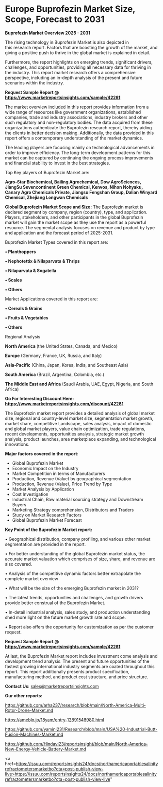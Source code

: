 # Europe Buprofezin Market Size, Scope, Forecast to 2031

<Strong> Buprofezin Market Overview 2025 - 2031</strong>

The rising technology in Buprofezin Market is also depicted in this research report. Factors that are boosting the growth of the market, and giving a positive push to thrive in the global market is explained in detail.

Furthermore, the report highlights on emerging trends, significant drivers, challenges, and opportunities, providing all necessary data for thriving in the industry. This report market research offers a comprehensive perspective, including an in-depth analysis of the present and future scenarios within the industry.

<strong>Request Sample Report @ <a href=https://www.marketreportsinsights.com/sample/42261>https://www.marketreportsinsights.com/sample/42261</a></strong>

The market overview included in this report provides information from a wide range of resources like government organizations, established companies, trade and industry associations, industry brokers and other such regulatory and non-regulatory bodies. The data acquired from these organizations authenticate the Buprofezin research report, thereby aiding the clients in better decision making. Additionally, the data provided in this report offers a contemporary understanding of the market dynamics.

The leading players are focusing mainly on technological advancements in order to improve efficiency. The long-term development patterns for this market can be captured by continuing the ongoing process improvements and financial stability to invest in the best strategies.

Top Key players of Buprofezin Market are:

<strong>Agro-Star Biochemical, Bailing Agrochemical, Dow AgroSciences, JiangSu Sevencontinent Green Chemical, Kenvos, Nihon Nohyaku, Canary Agro Chemicals Private, Jiangsu Fengshan Group, Dalian Winyard Chemical, Zhejiang Longwan Chemicals</strong>

<strong><b>Global Buprofezin Market Scope and Size:</b></strong>
The Buprofezin market is declared segment by company, region (country), type, and application. Players, stakeholders, and other participants in the global Buprofezin market will gain the market scope as they use the report as a powerful resource. The segmental analysis focuses on revenue and product by type and application and the forecast period of 2025-2031.

Buprofezin Market Types covered in this report are:

<strong>•  Planthoppers

•  Nephotettix & Nilaparvata & Thrips

•  Nilaparvata & Sogatella

•  Scales

•  Others</strong>

Market Applications covered in this report are:

<strong>•  Cereals & Grains

•  Fruits & Vegetables

•  Others</strong> 

Regional Analysis

<strong>North America</strong> (the United States, Canada, and Mexico)

<strong>Europe</strong> (Germany, France, UK, Russia, and Italy)

<strong>Asia-Pacific</strong> (China, Japan, Korea, India, and Southeast Asia)

<strong>South America</strong> (Brazil, Argentina, Colombia, etc.)

<strong>The Middle East and Africa</strong> (Saudi Arabia, UAE, Egypt, Nigeria, and South Africa)

<strong>Go For Interesting Discount Here: <a href=https://www.marketreportsinsights.com/discount/42261>https://www.marketreportsinsights.com/discount/42261</a></strong>

The Buprofezin market report provides a detailed analysis of global market size, regional and country-level market size, segmentation market growth, market share, competitive Landscape, sales analysis, impact of domestic and global market players, value chain optimization, trade regulations, recent developments, opportunities analysis, strategic market growth analysis, product launches, area marketplace expanding, and technological innovations.

<strong><b>Major factors covered in the report:</b></strong>
<ul>
  <li>Global Buprofezin Market </li>
  <li>Economic Impact on the Industry</li>
  <li>Market Competition in terms of Manufacturers</li>
  <li>Production, Revenue (Value) by geographical segmentation</li>
  <li>Production, Revenue (Value), Price Trend by Type</li>
  <li>Market Analysis by Application</li>
  <li>Cost Investigation</li>
  <li>Industrial Chain, Raw material sourcing strategy and Downstream Buyers</li>
  <li>Marketing Strategy comprehension, Distributors and Traders</li>
  <li>Study on Market Research Factors</li>
  <li>Global Buprofezin Market Forecast</li>
</ul>

<strong><b>Key Point of the Buprofezin Market report:</b></strong>

• Geographical distribution, company profiling, and various other market segmentation are provided in the report.

• For better understanding of the global Buprofezin market status, the accurate market valuation which comprises of size, share, and revenue are also covered.

• Analysis of the competitive dynamic factors better extrapolate the complete market overview

• What will be the size of the emerging Buprofezin market in 2031?

• The latest trends, opportunities and challenges, and growth drivers provide better construal of the Buprofezin Market.

• In-detail industrial analysis, sales study, and production understanding shed more light on the future market growth rate and scope.

• Report also offers the opportunity for customization as per the customer request.

<strong>Request Sample Report @ <a href=https://www.marketreportsinsights.com/sample/42261>https://www.marketreportsinsights.com/sample/42261</a></strong>

At last, the Buprofezin Market report includes investment come analysis and development trend analysis. The present and future opportunities of the fastest growing international industry segments are coated throughout this report. This report additionally presents product specification, manufacturing method, and product cost structure, and price structure.

<strong>Contact Us:</strong>
sales@marketreportsinsights.com

<strong>Our other reports:</strong>

<a href=https://github.com/arha237/research/blob/main/North-America-Multi-Rotor-Drone-Market.md>https://github.com/arha237/research/blob/main/North-America-Multi-Rotor-Drone-Market.md</a>

<a href=https://ameblo.jp/18yam/entry-12891548980.html>https://ameblo.jp/18yam/entry-12891548980.html</a>

<a href=https://github.com/yamini231/Research/blob/main/USA%20-Industrial-Butt-Fusion-Machines-Market.md>https://github.com/yamini231/Research/blob/main/USA%20-Industrial-Butt-Fusion-Machines-Market.md</a>

<a href=https://github.com/Hindavi23/reportsinsight/blob/main/North-America-New-Energy-Vehicle-Battery-Market.md>https://github.com/Hindavi23/reportsinsight/blob/main/North-America-New-Energy-Vehicle-Battery-Market.md</a>

<a href=https://issuu.com/reportsinsights24/docs/northamericaportablesalinityrefractometersmarketbo?cta=post-publish-view-live>https://issuu.com/reportsinsights24/docs/northamericaportablesalinityrefractometersmarketbo?cta=post-publish-view-live</a>"
